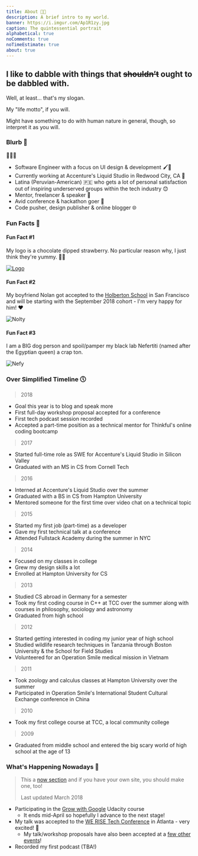 ```yaml
---
title: About 🍫️🍓️
description: A brief intro to my world.
banner: https://i.imgur.com/Ap1R1zy.jpg
caption: The quintessential portrait
alphabetical: true
noComments: true
noTimeEstimate: true
about: true
---
```


<h2>I like to dabble with things that <del>shouldn’t</del> ought to be dabbled with.</h2>

Well, at least... that's my slogan.

My "life motto", if you will.

Might have something to do with human nature in general, though, so interpret it as you will.

### Blurb 📇

<span class="large-emoji">👩🏽‍💻️</span>

* Software Engineer with a focus on UI design & development 🖌️🔧️
* Currently working at Accenture's Liquid Studio in Redwood City, CA 💼
* Latina (Peruvian-American) 🇵🇪️ who gets a lot of personal satisfaction out of inspiring underserved groups within the tech industry 😊
* Mentor, freelancer & speaker 💬️
* Avid conference & hackathon goer 🚗
* Code pusher, design publisher & online blogger 🌐️

### Fun Facts 🦄

#### Fun Fact #1

My logo is a chocolate dipped strawberry. No particular
reason why, I just think they're yummy. 🍫🍓

[![Logo](https://imgur.com/aIbX4z0.png)](/2017/08/19/fvcproductions---logo-redesign-/)

#### Fun Fact #2

My boyfriend Nolan got accepted to the [Holberton School](//holbertonschool.com) in San Francisco and will be starting with the September 2018 cohort - I'm very happy for him! ❤️

![Nolty](https://i.imgur.com/ukAFqim.jpg)

#### Fun Fact #3

I am a BIG dog person and spoil/pamper my black lab Nefertiti (named after the Egyptian queen) a crap ton.

![Nefy](https://i.imgur.com/cwXno9D.jpg)

### Over Simplified Timeline 🕔

> 2018

* Goal this year is to blog and speak more
* First full-day workshop proposal accepted for a conference
* First tech podcast session recorded
* Accepted a part-time position as a technical mentor for Thinkful's online coding bootcamp

> 2017

* Started full-time role as SWE for Accenture's Liquid Studio in Silicon Valley
* Graduated with an MS in CS from Cornell Tech

> 2016

* Interned at Accenture's Liquid Studio over the summer
* Graduated with a BS in CS from Hampton University
* Mentored someone for the first time over video chat on a technical topic

> 2015

* Started my first job (part-time) as a developer
* Gave my first technical talk at a conference
* Attended Fullstack Academy during the summer in NYC

> 2014

* Focused on my classes in college
* Grew my design skills a lot
* Enrolled at Hampton University for CS

> 2013

* Studied CS abroad in Germany for a semester
* Took my first coding course in C++ at TCC over the summer along with courses in philosophy, sociology and astronomy
* Graduated from high school

> 2012

* Started getting interested in coding my junior year of high school
* Studied wildlife research techniques in Tanzania through Boston University & the School for Field Studies
* Volunteered for an Operation Smile medical mission in Vietnam

> 2011

* Took zoology and calculus classes at Hampton University over the summer
* Participated in Operation Smile's International Student Cultural Exchange conference in China

> 2010

* Took my first college course at TCC, a local community college

> 2009

* Graduated from middle school and entered the big scary world of high school at the age of 13

### What's Happening Nowadays 📅

> This a [now section](https://nownownow.com/about) and if you have your own site, you should make one, too!
>
> Last updated March 2018

* Participating in the [Grow with Google](//www.udacity.com/grow-with-google) Udacity course
  * It ends mid-April so hopefully I advance to the next stage!
* My talk was accepted to the [WE RISE Tech Conference](//werise.tech/) in Atlanta - very excited! 🎉
  * My talk/workshop proposals have also been accepted at a [few other events](/speaking)!
* Recorded my first podcast (TBA!)
